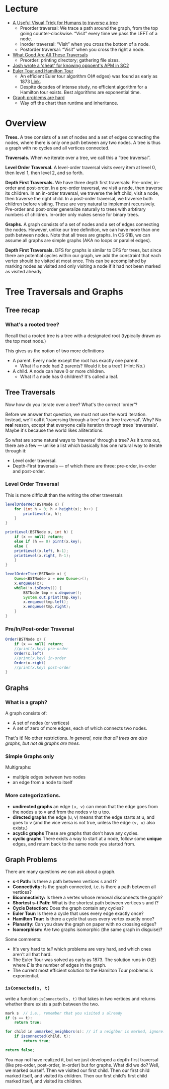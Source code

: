 # Lecture
- [A Useful Visual Trick for Humans to traverse a tree](https://youtu.be/wkkCVWn7au4?list=PL8FaHk7qbOD4tIQrwqsx16fNq6uXNhauw&t=489)
  - Preorder traversal: We trace a path around the graph, from the top going counter-clockwise. “Visit” every time we pass the LEFT of a node.
  - Inorder traversal: “Visit” when you cross the bottom of a node.
  - Postorder traversal: “Visit” when you cross the right a node.
- [What Good Are All These Traversals](https://youtu.be/wkkCVWn7au4?list=PL8FaHk7qbOD4tIQrwqsx16fNq6uXNhauw&t=589)
  - Preorder: printing directory; gathering file  sizes.
- [Josh wrote a 'cheat' for knowing oppoent's APM in SC2](https://www.youtube.com/watch?v=wkkCVWn7au4&t=590s)
- [Euler Tour and Hamilton Tour](https://youtu.be/-pQ3bcBsA9w?list=PL8FaHk7qbOD4tIQrwqsx16fNq6uXNhauw&t=278)
  - An efficient Euler tour algorithm O(# edges) was found as early as 1873 [Link](https://ethkim.github.io/TA/251/eulerian.pdf).
  - Despite decades of intense study, no efficient algorithm for a Hamilton tour exists. Best algorithms are exponential time.
- [Graph problems are hard](https://youtu.be/-pQ3bcBsA9w?list=PL8FaHk7qbOD4tIQrwqsx16fNq6uXNhauw&t=295)
  - Way off the chart than runtime and inheritance.

# Overview
**Trees.** A tree consists of a set of nodes and a set of edges connecting the nodes, where there is only one path between any two nodes. A tree is thus a graph with no cycles and all vertices connected.

**Traversals.** When we iterate over a tree, we call this a “tree traversal”.

**Level Order Traversal.** A level-order traversal visits every item at level 0, then level 1, then level 2, and so forth.

**Depth First Traversals.** We have three depth first traversals: Pre-order, in-order and post-order. In a pre-order traversal, we visit a node, then traverse its children. In an in-order traversal, we traverse the left child, visit a node, then traverse the right child. In a post-order traversal, we traverse both children before visiting. These are very natural to implement recursively. Pre-order and post-order generalize naturally to trees with arbtirary numbers of children. In-order only makes sense for binary trees.

**Graphs.** A graph consists of a set of nodes and a set of edges connecting the nodes. However, unlike our tree definition, we can have more than one path between nodes. Note that all trees are graphs. In CS 61B, we can assume all graphs are simple graphs (AKA no loops or parallel edges).

**Depth First Traversals.** DFS for graphs is similar to DFS for trees, but since there are potential cycles within our graph, we add the constraint that each vertex should be visited at most once. This can be accomplished by marking nodes as visited and only visiting a node if it had not been marked as visited already.

# Tree Traversals and Graphs
## Tree recap
### What's a rooted tree?
Recall that a rooted tree is a tree with a designated root (typically drawn as the top most node.)

This gives us the notion of two more definitions

- A parent. Every node except the root has exactly one parent.
  - What if a node had 2 parents? Would it be a tree? (Hint: No.)
- A child. A node can have 0 or more children.
  - What if a node has 0 children? It's called a leaf.

## Tree Traversals
Now how do you iterate over a tree? What's the correct 'order'?

Before we answer that question, we must not use the word iteration. Instead, we'll call it 'traversing through a tree' or a 'tree traversal'. Why? No **real** reason, except that everyone calls iteration through trees 'traversals'. Maybe it's because the world likes alliterations.

So what are some natural ways to 'traverse' through a tree? As it turns out, there are a few –– unlike a list which basically has one natural way to iterate through it:

- Level order traversal.
- Depth-First traversals –– of which there are three: pre-order, in-order and post-order.

### Level Order Traversal
This is more difficult than the writing the other traversals
```java
levelOrderRec(BSTNode x) {
    for (int h = 0; h < height(x); h++) {
        printLevel(x, h);
    }
}

printLevel(BSTNode x, int h) {
    if (x == null) return;
    else if (h == 0) pirnt(x.key);
    else {
    printLevel(x.left, h-1);
    printLevel(x.right, h-1);
    }
}

levelOrderIter(BSTNode x) {
    Queue<BSTNode> x = new Queue<>();
    x.enqueue(x);
    while(!x.isEmpty()) {
        BSTNode tmp = x.dequeue();
        System.out.print(tmp.key);
        x.enqueue(tmp.left);
        x.enqueue(tmp.right);
    }
}
```

### Pre/In/Post-order Traversal
```java
Order(BSTNode x) {
    if (x == null) return;
    //print(x.key) pre-order
    Order(x.left)
    //print(x.key) in-order
    Order(x.right)
    //print(x.key) post-order
}
```

## Graphs
### What is a graph?
A graph consists of:
- A set of nodes (or vertices)
- A set of zero of more edges, each of which connects two nodes.

That's it! No other restrictions. *In general, note that all trees are also graphs, but not all graphs are trees.*

### Simple Graphs only
Multigraphs:
- multiple edges between two nodes
- an edge from a node to itself

### More categorizations.
- **undirected graphs** an edge `(u, v)` can mean that the edge goes from the nodes u to v and from the nodes v to u too.
- **directed graphs** the edge (u, v) means that the edge starts at u, and goes to v (and the vice versa is not true, unless the edge `(v, u)` also exists.)
- **acyclic graphs** These are graphs that don't have any cycles.
- **cyclic graphs** There exists a way to start at a node, follow some **unique** edges, and return back to the same node you started from.

## Graph Problems
There are many questions we can ask about a graph.

- **s-t Path:** Is there a path between vertices s and t?
- **Connectivity:** Is the graph connected, i.e. is there a path between all vertices?
- **Biconnectivity:** Is there a vertex whose removal disconnects the graph?
- **Shortest s-t Path:** What is the shortest path between vertices s and t?
- **Cycle Detection:** Does the graph contain any cycles?
- **Euler Tour:** Is there a cycle that uses every edge exactly once?
- **Hamilton Tour:** Is there a cycle that uses every vertex exactly once?
- **Planarity:** Can you draw the graph on paper with no crossing edges?
- **Isomorphism:** Are two graphs isomorphic (the same graph in disguise)?

Some comments:
- It's very hard to *tell* which problems are very hard, and which ones aren't all that hard.
- The Euler Tour was solved as early as 1873. The solution runs in $O(E)$ where $E$ is the number of edges in the graph.
- The current most efficient solution to the Hamilton Tour problems is exponiential.

### `isConnected(s, t)`
write a function `isConnected(s, t)` that takes in two vertices and returns whether there exists a path between the two.
```java
mark s  // i.e., remember that you visited s already
if (s == t):
    return true;

for child in unmarked_neighbors(s): // if a neighbor is marked, ignore!
    if isconnected(child, t):
        return true;

return false;
```
You may not have realized it, but we just developed a depth-first traversal (like pre-order, post-order, in-order) but for graphs. What did we do? Well, we marked ourself. Then we visited our first child. Then our first child marked itself, and visited its children. Then our first child's first child marked itself, and visited its children.
